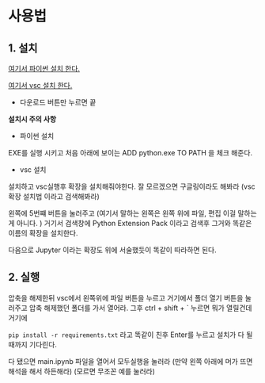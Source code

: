 # 사용법

## 1. 설치
[여기서 파이썬 설치 한다.](https://www.python.org/ftp/python/3.12.4/python-3.12.4-amd64.exe)

[여기서 vsc 설치 한다.](https://code.visualstudio.com/)
- 다운로드 버튼만 누르면 끝

**설치시 주의 사항**
- 파이썬 설치

EXE를 실행 시키고
처음 아래에 보이는 ADD python.exe TO PATH 을
체크 해준다.

- vsc 설치

설치하고 vsc실행후 확장을 설치해줘야한다.
잘 모르겠으면 구글링이라도 해봐라
(vsc 확장 설치법 이라고 검색해봐라)

왼쪽에 5번쨰 버튼을 눌러주고 
(여기서 말하는 왼쪽은 왼쪽 위에 파일, 편집 이걸 말하는게 아니다. )
거기서 검색창에 Python Extension Pack 이라고
검색후 그거와 똑같은 이름의 확장을 설치한다.

다음으로 Jupyter 이라는 확장도 위에 서술했듯이
똑같이 따라하면 된다.

## 2. 실행

압축을 해제한뒤
vsc에서 왼쪽위에 파일 버튼을 누르고
거기에서 폴더 열기 버튼을 눌러주고
압축 해제했던 폴더를 가서 열어라.
그후 ctrl + shift + ` 누르면
뭐가 열릴건데 거기에

`pip install -r requirements.txt`
라고 똑같이 친후 Enter를 누르고
설치가 다 될때까지 기다린다.

다 됐으면 main.ipynb 파일을 열어서
모두실행을 눌러라
(만약 왼쪽 아래에 머가 뜨면 해석을 해서 하든해라)
(모르면 무조꼰 예를 눌러라)
